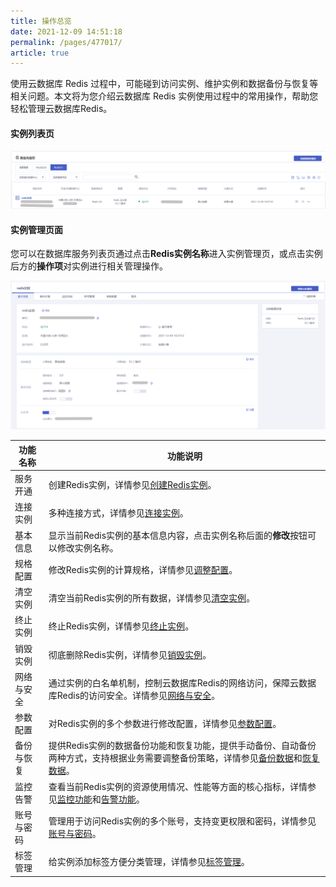 ```yaml
---
title: 操作总览
date: 2021-12-09 14:51:18
permalink: /pages/477017/
article: true
---
```


使用云数据库 Redis 过程中，可能碰到访问实例、维护实例和数据备份与恢复等相关问题。本文将为您介绍云数据库 Redis 实例使用过程中的常用操作，帮助您轻松管理云数据库Redis。

#### 实例列表页

![006](../pics/006.png)

#### 实例管理页面

您可以在数据库服务列表页通过点击**Redis实例名称**进入实例管理页，或点击实例后方的**操作项**对实例进行相关管理操作。

![007](../pics/007.png)



| 功能名称   | 功能说明                                                     |
| ---------- | ------------------------------------------------------------ |
| 服务开通   | 创建Redis实例，详情参见[创建Redis实例](./../03.快速入门/00.创建Redis实例.md)。 |
| 连接实例   | 多种连接方式，详情参见[连接实例](./../04.操作指南/02.连接实例/00.通过redis-cli连接.md)。 |
| 基本信息   | 显示当前Redis实例的基本信息内容，点击实例名称后面的**修改**按钮可以修改实例名称。 |
| 规格配置   | 修改Redis实例的计算规格，详情参见[调整配置](./../04.操作指南/01.管理实例/00.变更配置.md)。 |
| 清空实例   | 清空当前Redis实例的所有数据，详情参见[清空实例](./../04.操作指南/01.管理实例/02.清空实例.md)。 |
| 终止实例   | 终止Redis实例，详情参见[终止实例](./../04.操作指南/01.管理实例/03.终止实例.md)。 |
| 销毁实例   | 彻底删除Redis实例，详情参见[销毁实例](./../04.操作指南/01.管理实例/04.销毁实例.md)。 |
| 网络与安全 | 通过实例的白名单机制，控制云数据库Redis的网络访问，保障云数据库Redis的访问安全。详情参见[网络与安全](./../04.操作指南/03.网络与安全.md)。 |
| 参数配置   | 对Redis实例的多个参数进行修改配置，详情参见[参数配置](./../04.操作指南/07.参数配置.md)。 |
| 备份与恢复 | 提供Redis实例的数据备份功能和恢复功能，提供手动备份、自动备份两种方式，支持根据业务需要调整备份策略，详情参见[备份数据](./../04.操作指南/04.备份与恢复/00.备份数据.md)和[恢复数据](./../04.操作指南/04.备份与恢复/01.恢复数据.md)。 |
| 监控告警   | 查看当前Redis实例的资源使用情况、性能等方面的核心指标，详情参见[监控功能](./../04.操作指南/05.监控告警/00.监控功能)和[告警功能](./../04.操作指南/05.监控告警/02.告警功能)。 |
| 账号与密码 | 管理用于访问Redis实例的多个账号，支持变更权限和密码，详情参见[账号与密码](./../04.操作指南/06.账号与密码/00.创建与管理账号)。 |
| 标签管理   | 给实例添加标签方便分类管理，详情参见[标签管理](./../04.操作指南/09.标签管理.md)。 |

